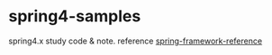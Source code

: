 # spring4-samples
spring4.x study code & note. reference <a href="http://docs.spring.io/spring/docs/current/spring-framework-reference/htmlsingle/">spring-framework-reference</a>
